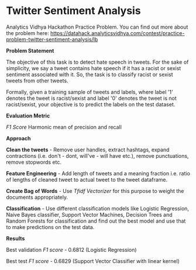 # Twitter Sentiment Analysis
 Analytics Vidhya Hackathon Practice Problem. You can find out more about the problem here: https://datahack.analyticsvidhya.com/contest/practice-problem-twitter-sentiment-analysis/lb
 
 **Problem Statement**
 
The objective of this task is to detect hate speech in tweets. For the sake of simplicity, we say a tweet contains hate speech if it has a racist or sexist sentiment associated with it. So, the task is to classify racist or sexist tweets from other tweets.

Formally, given a training sample of tweets and labels, where label '1' denotes the tweet is racist/sexist and label '0' denotes the tweet is not racist/sexist, your objective is to predict the labels on the test dataset.

**Evaluation Metric**

*F1 Score*  Harmonic mean of precision and recall

**Approach**

**Clean the tweets** - Remove user handles, extract hashtags, expand contractions (i.e. don't - dont, will've - will have etc.), remove punctuations, remove stopwords etc.

**Feature Engineering** - Add length of tweets and a meaning fraction i.e. ratio of lengths of cleaned tweet to actual tweet to the tweet dataframe.

**Create Bag of Words** - Use *Tfidf Vectorizer* for this purpose to weight the documents appropriately. 

**Classification** - Use different classification models like Logistic Regression, Naive Bayes classifier, Support Vector Machines, Decision Trees and Random Forests for classification and find out the best model and use that to make predictions on the test data.

**Results**

Best validation *F1 score* - 0.6812 (Logistic Regression)

Best test *F1 score* - 0.6829 (Support Vector Classifier with linear kernel)
